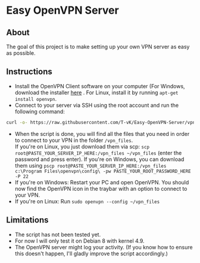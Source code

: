 # Easy OpenVPN Server

## About
The goal of this project is to make setting up your own VPN server as easy as possible.

## Instructions
- Install the OpenVPN Client software on your computer (For Windows, download the installer [here](https://openvpn.net/community-downloads/) . For Linux, install it by running `apt-get install openvpn`.
- Connect to your server via SSH using the root account and run the following command:

``` bash
curl -o- https://raw.githubusercontent.com/T-vK/Easy-OpenVPN-Server/vpn-script.sh | bash
```

- When the script is done, you will find all the files that you need in order to connect to your VPN in the folder `/vpn_files`.  
    If you're on Linux, you just download them via scp: `scp root@PASTE_YOUR_SERVER_IP_HERE:/vpn_files ~/vpn_files` (enter the password and press enter).
    If you're on Windows, you can download them using `pscp root@PASTE_YOUR_SERVER_IP_HERE:/vpn_files c:\Program Files\openvpn\config\ -pw PASTE_YOUR_ROOT_PASSWORD_HERE -P 22`  
- If you're on Windows: Restart your PC and open OpenVPN. You should now find the OpenVPN icon in the traybar with an option to connect to your VPN.
- If you're on Linux: Run `sudo openvpn --config ~/vpn_files`


## Limitations

- The script has not been tested yet.
- For now I will only test it on Debian 8 with kernel 4.9.
- The OpenVPN server might log your activity. (If you know how to ensure this doesn't happen, I'll gladly improve the script accordingly.)

